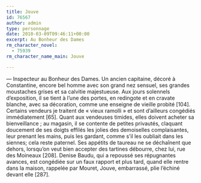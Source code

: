```yaml
---
title: Jouve
id: 76567
author: admin
type: personnage
date: 2010-03-09T09:46:11+00:00
excerpt: Au Bonheur des Dames
rm_character_novel:
  - 75939
rm_character_name_main: Jouve

---
```

— Inspecteur au Bonheur des Dames. Un ancien capitaine, décoré à Constantine, encore bel homme avec son grand nez sensuel, ses grandes moustaches grises et sa calvitie majestueuse. Aux jours solennels d&rsquo;exposition, il se tient à l&rsquo;une des portes, en redingote et en cravate blanche, avec sa décoration, comme une enseigne de vieille probité [104]. Certains vendeurs je traitent de « vieux ramolli » et sont d&rsquo;ailleurs congédiés immédiatement [65]. Quant aux vendeuses timides, elles doivent acheter sa bienveillance ; au magasin, il se contente de petites privautés, claquant doucement de ses doigts effilés les jolies des demoiselles complaisantes, leur prenant les mains, puis les gardant, comme s&rsquo;il les oubliait dans les siennes; cela reste paternel. Ses appétits de taureau ne se déchaînent que dehors, lorsqu&rsquo;on veut bien accepter des tartines débourre, chez lui, rue des Moineaux [208]. Denise Baudu, qui a repoussé ses répugnantes avances, est congédiée sur un faux rapport et plus tard, quand elle rentre dans la maison, rappelée par Mouret, Jouve, embarrassé, plie l&rsquo;échiné devant elle [287]. 
